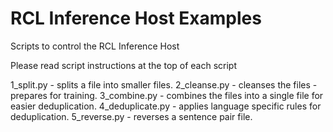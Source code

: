 # RCL Inference Host Examples
Scripts to control the RCL Inference Host

Please read script instructions at the top of each script

1_split.py - splits a file into smaller files.
2_cleanse.py - cleanses the files - prepares for training.
3_combine.py - combines the files into a single file for easier deduplication.
4_deduplicate.py - applies language specific rules for deduplication.
5_reverse.py - reverses a sentence pair file.